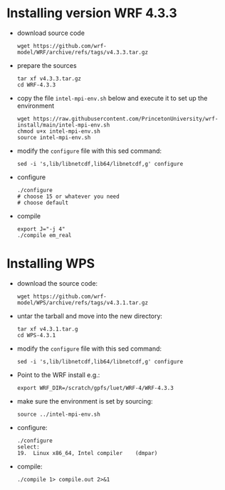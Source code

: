 # Installing version WRF 4.3.3
- download source code 
  ```
  wget https://github.com/wrf-model/WRF/archive/refs/tags/v4.3.3.tar.gz
  ```
- prepare the sources
  ```
  tar xf v4.3.3.tar.gz
  cd WRF-4.3.3
  ```
- copy the file `intel-mpi-env.sh` below and execute it to set up the
  environment
  ```
  wget https://raw.githubusercontent.com/PrincetonUniversity/wrf-install/main/intel-mpi-env.sh
  chmod u+x intel-mpi-env.sh
  source intel-mpi-env.sh
  ```
- modify the `configure` file with this sed command:
  ```
  sed -i 's,lib/libnetcdf,lib64/libnetcdf,g' configure
  ```
- configure
  ```
  ./configure
  # choose 15 or whatever you need
  # choose default
  ```
- compile
  ```
  export J="-j 4"
  ./compile em_real
  ```

# Installing WPS
- download the source code:
  ```
  wget https://github.com/wrf-model/WPS/archive/refs/tags/v4.3.1.tar.gz
  ```
- untar the tarball and move into the new directory:
  ```
  tar xf v4.3.1.tar.g
  cd WPS-4.3.1
  ```
- modify the `configure` file with this sed command:
  ```
  sed -i 's,lib/libnetcdf,lib64/libnetcdf,g' configure
  ```
- Point to the WRF install e.g.:
  ```
  export WRF_DIR=/scratch/gpfs/luet/WRF-4/WRF-4.3.3
  ```
- make sure the environment is set by sourcing:
  ```
  source ../intel-mpi-env.sh
  ```
- configure:
  ```
  ./configure
  select:
  19.  Linux x86_64, Intel compiler    (dmpar)
  ```
- compile:
  ```
  ./compile 1> compile.out 2>&1
  ```
